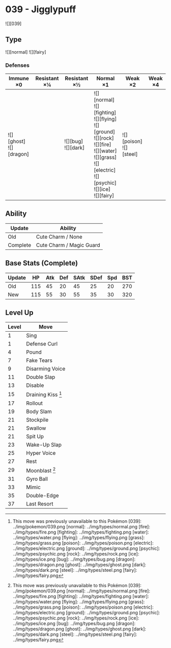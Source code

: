 # 039 - Jigglypuff
![][039]

## Type

![][normal]  ![][fairy]

### Defenses

Immune ×0                     | Resistant ×¼ | Resistant ×½              | Normal ×1                                                                                                                                                                       | Weak ×2                       | Weak ×4
---                           | ---          | ---                       | ---                                                                                                                                                                             | ---                           | ---
![][ghost]<br>![][dragon]<br> | &nbsp;       | ![][bug]<br>![][dark]<br> | ![][normal]<br>![][fighting]<br>![][flying]<br>![][ground]<br>![][rock]<br>![][fire]<br>![][water]<br>![][grass]<br>![][electric]<br>![][psychic]<br>![][ice]<br>![][fairy]<br> | ![][poison]<br>![][steel]<br> | &nbsp;

## Ability

Update   | Ability
---      | ---
Old      | Cute Charm / None
Complete | Cute Charm / Magic Guard

## Base Stats (Complete)

Update | HP  | Atk | Def | SAtk | SDef | Spd | BST
---    | --- | --- | --- | ---  | ---  | --- | ---
Old    | 115 | 45  | 20  | 45   | 25   | 20  | 270
New    | 115 | 55  | 30  | 55   | 35   | 30  | 320

## Level Up

Level | Move
---   | ---
1     | Sing
1     | Defense Curl
4     | Pound
7     | Fake Tears
9     | Disarming Voice
11    | Double Slap
13    | Disable
15    | Draining Kiss [^1]
17    | Rollout
19    | Body Slam
21    | Stockpile
21    | Swallow
21    | Spit Up
23    | Wake-Up Slap
25    | Hyper Voice
27    | Rest
29    | Moonblast [^1]
31    | Gyro Ball
33    | Mimic
35    | Double-Edge
37    | Last Resort

[^1]: This move was previously unavailable to this Pokémon
[039]: ../img/pokemon/039.png
[normal]: ../img/types/normal.png
[fire]: ../img/types/fire.png
[fighting]: ../img/types/fighting.png
[water]: ../img/types/water.png
[flying]: ../img/types/flying.png
[grass]: ../img/types/grass.png
[poison]: ../img/types/poison.png
[electric]: ../img/types/electric.png
[ground]: ../img/types/ground.png
[psychic]: ../img/types/psychic.png
[rock]: ../img/types/rock.png
[ice]: ../img/types/ice.png
[bug]: ../img/types/bug.png
[dragon]: ../img/types/dragon.png
[ghost]: ../img/types/ghost.png
[dark]: ../img/types/dark.png
[steel]: ../img/types/steel.png
[fairy]: ../img/types/fairy.png

